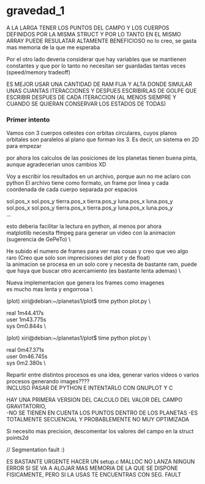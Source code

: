 # gravedad_1

A LA LARGA TENER LOS PUNTOS DEL CAMPO Y LOS CUERPOS DEFINIDOS POR LA MISMA STRUCT
Y POR LO TANTO EN EL MISMO ARRAY PUEDE RESULATAR ALTAMENTE BENEFICIOSO
no lo creo, se gasta mas memoria de la que me esperaba

Por el otro lado deveria considerar que hay variables que se mantienen constantes
y que por lo tanto no necesitan ser guardadas tantas veces (speed/memory tradeoff)

ES MEJOR USAR UNA CANTIDAD DE RAM FIJA Y ALTA DONDE SIMULAR UNAS CUANTAS
ITERACCIONES Y DESPUES ESCRIBIRLAS DE GOLPE QUE ESCRIBIR DESPUES DE CADA
ITERACCION (AL MENOS SIEMPRE Y CUANDO SE QUIERAN CONSERVAR LOS ESTADOS DE TODAS)

### Primer intento
Vamos con 3 cuerpos celestes con orbitas circulares, cuyos planos orbitales son
paralelos al plano que forman los 3. Es decir, un sistema en 2D para empezar

por ahora los calculos de las posiciones de los planetas tienen buena pinta,
aunque agradecerian unos cambios XD

Voy a escribir los resultados en un archivo, porque aun no me aclaro con python
El archivo tiene como formato, un frame por linea y cada coordenada de cada cuerpo
separada por espacios

sol.pos_x sol.pos_y tierra.pos_x tierra.pos_y luna.pos_x luna.pos_y \
sol.pos_x sol.pos_y tierra.pos_x tierra.pos_y luna.pos_x luna.pos_y \
...

esto deberia facilitar la lectura en python, al menos por ahora \
matplotlib necesita ffmpeg para generar un video con la animacion (sugerencia de GePeTo) \

He subido el numero de frames para ver mas cosas y creo que veo algo raro (Creo que solo son imprecisiones del plot y de float) \
la animacion se procesa en un solo core y necesita de bastante ram,
puede que haya que buscar otro acercamiento (es bastante lenta ademas) \

Nueva implementacion que genera los frames como imagenes \
es mucho mas lenta y engorrosa \

(plot) xiri@debian:~/planetas1/plot$ time python plot.py \

real	1m44.417s \
user	1m43.775s \
sys	0m0.844s \

(plot) xiri@debian:~/planetas1/plot$ time python plot.py \

real	0m47.371s \
user	0m46.745s \
sys	0m2.380s \

Repartir entre distintos procesos es una idea, generar varios videos o varios procesos generando images???? \
INCLUSO PASAR DE PYTHON E INTENTARLO CON GNUPLOT Y C

HAY UNA PRIMERA VERSION DEL CALCULO DEL VALOR DEL CAMPO GRAVITATORIO, \
-NO SE TIENEN EN CUENTA LOS PUNTOS DENTRO DE LOS PLANETAS
-ES TOTALMENTE SECUENCIAL Y PROBABLEMENTE NO MUY OPTIMIZADA

Si necesito mas precision, descomentar los valores del campo en la struct points2d

// Segmentation fault :)

ES BASTANTE URGENTE HACER UN setup.c
MALLOC NO LANZA NINGUN ERROR SI SE VA A ALOJAR MAS MEMORIA DE LA QUE SE DISPONE FISICAMENTE, PERO SI LA USAS
TE ENCUENTRAS CON SEG. FAULT
